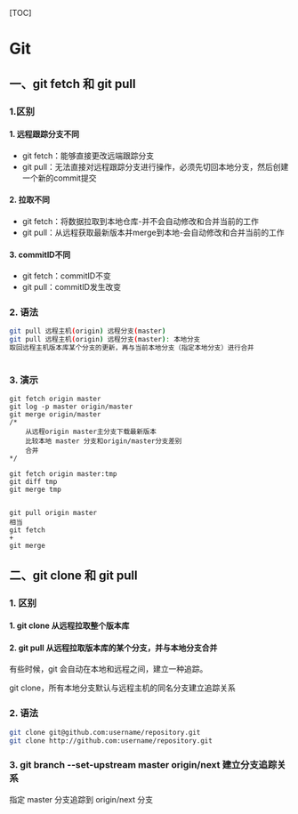[TOC]

# Git

## 一、git fetch 和 git pull

### 1.区别

#### 1. 远程跟踪分支不同

+ git fetch：能够直接更改远端跟踪分支
+ git pull：无法直接对远程跟踪分支进行操作，必须先切回本地分支，然后创建一个新的commit提交

#### 2. 拉取不同

+ git fetch：将数据拉取到本地仓库-并不会自动修改和合并当前的工作
+ git pull：从远程获取最新版本并merge到本地-会自动修改和合并当前的工作

#### 3. commitID不同

+ git fetch：commitID不变
+ git pull：commitID发生改变

### 2. 语法

```bash
git pull 远程主机(origin) 远程分支(master)
git pull 远程主机(origin) 远程分支(master): 本地分支
取回远程主机版本库某个分支的更新，再与当前本地分支（指定本地分支）进行合并



```



### 3. 演示

```shell
git fetch origin master
git log -p master origin/master
git merge origin/master
/*
	从远程origin master主分支下载最新版本
	比较本地 master 分支和origin/master分支差别
	合并
*/

git fetch origin master:tmp
git diff tmp
git merge tmp


git pull origin master
相当
git fetch
+
git merge

```



## 二、git clone 和 git pull

### 1. 区别

#### 1. git clone 从远程拉取整个版本库

#### 2. git pull 从远程拉取版本库的某个分支，并与本地分支合并

有些时候，git 会自动在本地和远程之间，建立一种追踪。

git clone，所有本地分支默认与远程主机的同名分支建立追踪关系

### 2. 语法

```bash
git clone git@github.com:username/repository.git
git clone http://github.com:username/repository.git
```



### 3. git branch --set-upstream master origin/next 建立分支追踪关系

指定 master 分支追踪到 origin/next 分支

